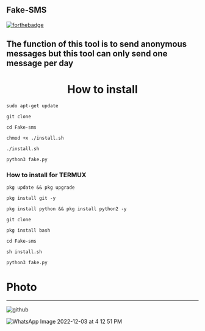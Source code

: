 ## Fake-SMS
[![forthebadge](https://forthebadge.com/images/badges/made-with-python.svg)](https://forthebadge.com)

<h2>The function of this tool is to send anonymous messages but this tool can only send one message per day </h2>

<h1  align="center">How to install</h1>

``
sudo apt-get update
``

``
git clone 
``

``
cd Fake-sms
``

``
chmod +x ./install.sh
``

``
./install.sh
``

``
python3 fake.py
``
<h3>How to install for TERMUX</h3>

``
pkg update && pkg upgrade
``

``
pkg install git -y
``

``
pkg install python && pkg install python2 -y
``

``
git clone
``

``
pkg install bash
``

``
cd Fake-sms
``

``
sh install.sh
``

``
python3 fake.py
``


# Photo
***


![github](https://user-images.githubusercontent.com/103877241/205496862-6463e7e3-72fd-42db-81e5-50cf93b0e063.png)


![WhatsApp Image 2022-12-03 at 4 12 51 PM](https://user-images.githubusercontent.com/103877241/205496868-39c371fb-b185-4c1c-a486-6d8d969ce7e2.jpeg)


